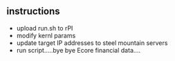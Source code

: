 ## instructions ##

- upload run.sh to rPI
- modify kernl params
- update target IP addresses to steel mountain servers
- run script.....bye bye Ecore financial data....
